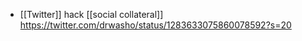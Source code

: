- [[Twitter]] hack [[social collateral]] https://twitter.com/drwasho/status/1283633075860078592?s=20
